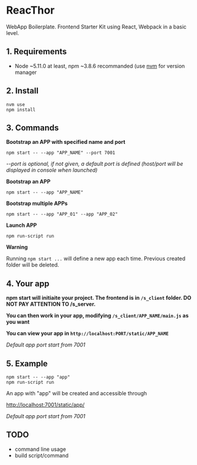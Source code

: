 # ReacThor

WebApp Boilerplate. Frontend Starter Kit using React, Webpack in a basic level.

## 1. Requirements

- Node ~5.11.0 at least, npm ~3.8.6 recommanded (use [nvm](https://github.com/creationix/nvm) for version manager

## 2. Install

```
nvm use
npm install
```

## 3. Commands

**Bootstrap an APP with specified name and port**

```
npm start -- --app "APP_NAME" --port 7001
```

*--port is optional, if not given, a default port is defined (host/port will be displayed in console when launched)*

**Bootstrap an APP**

```
npm start -- --app "APP_NAME"
```

**Bootstrap multiple APPs**

```
npm start -- --app "APP_01" --app "APP_02"
```

**Launch APP**

```
npm run-script run
```

**Warning**

Running `npm start ...` will define a new app each time.
Previous created folder will be deleted.

## 4. Your app

**npm start will initiaite your project. The frontend is in `/s_client` folder. DO NOT PAY ATTENTION TO /s_server.**

**You can then work in your app, modifying `/s_client/APP_NAME/main.js` as you want**

**You can view your app in `http://localhost:PORT/static/APP_NAME`**

*Default app port start from 7001*

## 5. Example

```
npm start -- --app "app"
npm run-script run
```

An app with "app" will be created and accessible through

[http://localhost:7001/static/app/](http://localhost:7001/static/app)

*Default app port start from 7001*

## TODO

- command line usage
- build script/command
